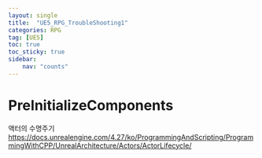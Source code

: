 ```yaml
---
layout: single
title:  "UE5_RPG_TroubleShooting1"
categories: RPG
tag: [UE5]
toc: true
toc_sticky: true
sidebar:
    nav: "counts"
---
```


# PreInitializeComponents

액터의 수명주기   
https://docs.unrealengine.com/4.27/ko/ProgrammingAndScripting/ProgrammingWithCPP/UnrealArchitecture/Actors/ActorLifecycle/

   
   